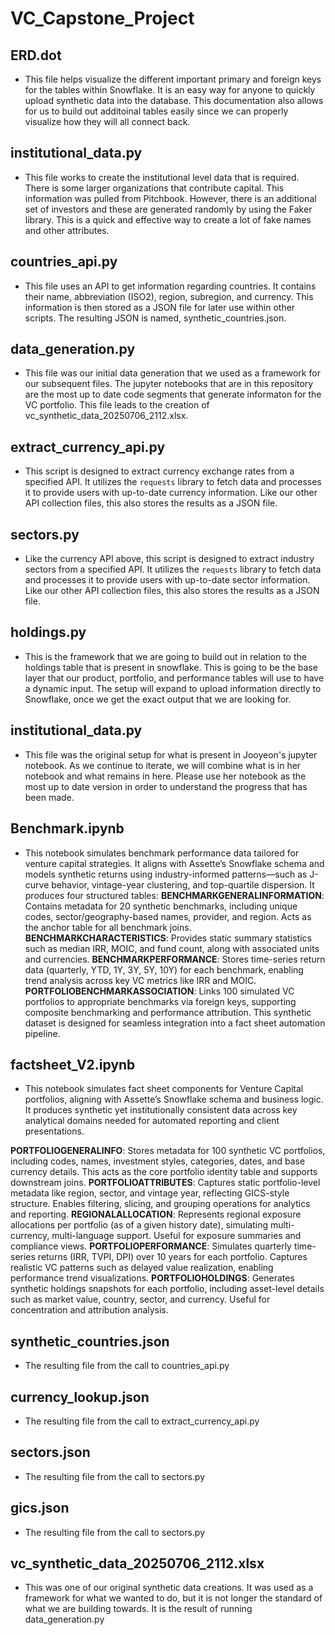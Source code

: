 # VC_Capstone_Project
## ERD.dot
- This file helps visualize the different important primary and foreign keys for the
tables within Snowflake. It is an easy way for anyone to quickly upload synthetic data
into the database. This documentation also allows for us to build out additoinal tables
easily since we can properly visualize how they will all connect back.

## institutional_data.py
 - This file works to create the institutional level data that is required. There
 is some larger organizations that contribute capital. This information was pulled
 from Pitchbook. However, there is an additional set of investors and these are
 generated randomly by using the Faker library. This is a quick and effective way
 to create a lot of fake names and other attributes.

## countries_api.py
- This file uses an API to get information regarding countries. It contains 
their name, abbreviation (ISO2), region, subregion, and currency. This 
information is then stored as a JSON file for later use within other scripts. 
The resulting JSON is named, synthetic_countries.json.

## data_generation.py
- This file was our initial data generation that we used as a framework for our
subsequent files. The jupyter notebooks that are in this repository are the
most up to date code segments that generate informaton for the VC portfolio. 
This file leads to the creation of vc_synthetic_data_20250706_2112.xlsx.

## extract_currency_api.py
- This script is designed to extract currency exchange rates from a specified 
API. It utilizes the `requests` library to fetch data and processes it to 
provide users with up-to-date currency information. Like our other API collection
files, this also stores the results as a JSON file.

## sectors.py
- Like the currency API above, this script is designed to extract industry
sectors from a specified API. It utilizes the `requests` library to fetch data 
and processes it to provide users with up-to-date sector information. Like our 
other API collection files, this also stores the results as a JSON file.

## holdings.py
- This is the framework that we are going to build out in relation to the 
holdings table that is present in snowflake. This is going to be the base layer
that our product, portfolio, and performance tables will use to have a dynamic
input. The setup will expand to upload information directly to Snowflake, once
we get the exact output that we are looking for.

## institutional_data.py
- This file was the original setup for what is present in Jooyeon's jupyter
notebook. As we continue to iterate, we will combine what is in her notebook 
and what remains in here. Please use her notebook as the most up to date version
in order to understand the progress that has been made.

## Benchmark.ipynb
- This notebook simulates benchmark performance data tailored for venture capital strategies. It aligns with Assette’s Snowflake schema and models synthetic returns using industry-informed patterns—such as J-curve behavior, vintage-year clustering, and top-quartile dispersion.
It produces four structured tables:
**BENCHMARKGENERALINFORMATION**: Contains metadata for 20 synthetic benchmarks, including unique codes, sector/geography-based names, provider, and region. Acts as the anchor table for all benchmark joins.
**BENCHMARKCHARACTERISTICS**: Provides static summary statistics such as median IRR, MOIC, and fund count, along with associated units and currencies.
**BENCHMARKPERFORMANCE**: Stores time-series return data (quarterly, YTD, 1Y, 3Y, 5Y, 10Y) for each benchmark, enabling trend analysis across key VC metrics like IRR and MOIC.
**PORTFOLIOBENCHMARKASSOCIATION**: Links 100 simulated VC portfolios to appropriate benchmarks via foreign keys, supporting composite benchmarking and performance attribution.
This synthetic dataset is designed for seamless integration into a fact sheet automation pipeline.

## factsheet_V2.ipynb
- This notebook simulates fact sheet components for Venture Capital portfolios, aligning with Assette’s Snowflake schema and business logic. It produces synthetic yet institutionally consistent data across key analytical domains needed for automated reporting and client presentations.

**PORTFOLIOGENERALINFO**:
Stores metadata for 100 synthetic VC portfolios, including codes, names, investment styles, categories, dates, and base currency details. This acts as the core portfolio identity table and supports downstream joins.
**PORTFOLIOATTRIBUTES**:
Captures static portfolio-level metadata like region, sector, and vintage year, reflecting GICS-style structure. Enables filtering, slicing, and grouping operations for analytics and reporting.
**REGIONALALLOCATION**:
Represents regional exposure allocations per portfolio (as of a given history date), simulating multi-currency, multi-language support. Useful for exposure summaries and compliance views.
**PORTFOLIOPERFORMANCE**:
Simulates quarterly time-series returns (IRR, TVPI, DPI) over 10 years for each portfolio. Captures realistic VC patterns such as delayed value realization, enabling performance trend visualizations.
**PORTFOLIOHOLDINGS**:
Generates synthetic holdings snapshots for each portfolio, including asset-level details such as market value, country, sector, and currency. Useful for concentration and attribution analysis.

## synthetic_countries.json
- The resulting file from the call to countries_api.py

## currency_lookup.json
- The resulting file from the call to extract_currency_api.py

## sectors.json
- The resulting file from the call to sectors.py

## gics.json
- The resulting file from the call to sectors.py

## vc_synthetic_data_20250706_2112.xlsx
- This was one of our original synthetic data creations. It was used as a 
framework for what we wanted to do, but it is not longer the standard of 
what we are building towards. It is the result of running data_generation.py
